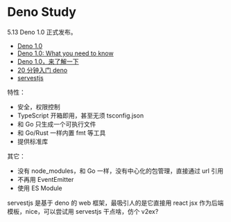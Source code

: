 # Deno Study

5.13 Deno 1.0 正式发布。

- [Deno 1.0](https://deno.land/v1)
- [Deno 1.0: What you need to know](https://blog.logrocket.com/deno-1-0-what-you-need-to-know/)
- [Deno 1.0，来了解一下](https://mp.weixin.qq.com/s/JYgqdzN1RooeALMBpmS76g)
- [20 分钟入门 deno](https://juejin.im/post/5ebcabb2e51d454da74185a9)
- [servestjs](https://servestjs.org/)

特性：

- 安全，权限控制
- TypeScript 开箱即用，甚至无须 tsconfig.json
- 和 Go 只生成一个可执行文件
- 和 Go/Rust 一样内置 fmt 等工具
- 提供标准库

其它：

- 没有 node_modules，和 Go 一样，没有中心化的包管理，直接通过 url 引用
- 不再用 EventEmitter
- 使用 ES Module

servestjs 是基于 deno 的 web 框架，最吸引人的是它直接用 react jsx 作为后端模板，nice，可以尝试用 servestjs 干点啥，仿个 v2ex?
